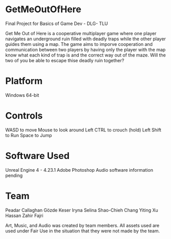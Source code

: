 # GetMeOutOfHere
 Final Project for Basics of Game Dev - DLG- TLU
 
 Get Me Out of Here is a cooperative multiplayer game where one player navigates an underground ruin filled with deadly traps while the other player guides them using a map. The game aims to imporve cooperation and communication between two players by having only the player with the map know what each kind of trap is and the correct way out of the maze. Will the two of you be able to escape thise deadly ruin together?
 
 # Platform
 Windows 64-bit
 
 # Controls
 WASD to move
 Mouse to look around
 Left CTRL to crouch (hold)
 Left Shift to Run
 Space to Jump
 
 # Software Used
 Unreal Engine 4 - 4.23.1
 Adobe Photoshop
 Audio software information pending
 
 # Team
 Peadar Callaghan
 Gözde Keser
 Iryna Selina
 Shao-Chieh Chang
 Yiting Xu
 Hassan Zahir Fajri
 
 Art, Music, and Audio was created by team members. All assets used are used under Fair Use in the situation that they were not made by the team.
